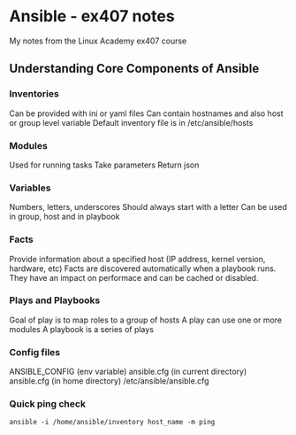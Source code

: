 # Ansible - ex407 notes
My notes from the Linux Academy ex407 course

## Understanding Core Components of Ansible

### Inventories
Can be provided with ini or yaml files
Can contain hostnames and also host or group level variable
Default inventory file is in /etc/ansible/hosts

### Modules
Used for running tasks
Take parameters
Return json

### Variables
Numbers, letters, underscores
Should always start with a letter
Can be used in group, host and in playbook

### Facts
Provide information about a specified host (IP address, kernel version, hardware, etc)
Facts are discovered automatically when a playbook runs. They have an impact on performace and can be cached or disabled. 

### Plays and Playbooks
Goal of play is to map roles to a group of hosts
A play can use one or more modules
A playbook is a series of plays

### Config files
ANSIBLE_CONFIG (env variable)
ansible.cfg (in current directory)
ansible.cfg (in home directory)
/etc/ansible/ansible.cfg

### Quick ping check
```
ansible -i /home/ansible/inventory host_name -m ping
```
